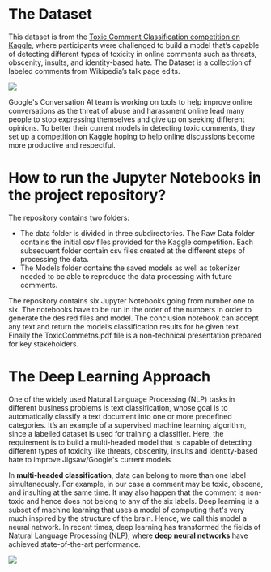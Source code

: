 # The Dataset



This dataset is from the [Toxic Comment Classification competition on Kaggle](https://www.kaggle.com/c/jigsaw-toxic-comment-classification-challenge#description), where participants were challenged to build a model that’s capable of detecting different types of toxicity in online comments such as threats, obscenity, insults, and identity-based hate. The Dataset is a collection of labeled comments from Wikipedia’s talk page edits.

![](https://www.kaggle.com/static/images/site-logo.png)


Google's Conversation AI team is working on tools to help improve online conversations as the threat of abuse and harassment online lead many people to stop expressing themselves and give up on seeking different opinions. To better their current models in detecting toxic comments, they set up a competition on Kaggle hoping to help online discussions become more productive and respectful.

# How to run the Jupyter Notebooks in the project repository?


The repository contains two folders: 

- The data folder is divided in three subdirectories. The Raw Data folder contains the initial csv files provided for the Kaggle competition. Each subsequent folder contain csv files created at the different steps of processing the data.
- The Models folder contains the saved models as well as tokenizer needed to be able to reproduce the data processing with future comments.


The repository contains six Jupyter Notebooks going from number one to six. The notebooks have to be run in the order of the numbers in order to generate the desired files and model. The conclusion notebook can accept any text and return the model’s classification results for he given text. 
Finally the ToxicCommetns.pdf file is a non-technical presentation prepared for key stakeholders. 

# The Deep Learning Approach
One of the widely used Natural Language Processing (NLP) tasks in different business problems is text classification, whose goal is to automatically classify a text document into one or more predefined categories. It’s an example of a supervised machine learning algorithm, since a labelled dataset is used for training a classifier.
Here, the requirement is to build a multi-headed model that is capable of detecting different types of toxicity like threats, obscenity, insults and identity-based hate to improve Jigsaw/Google's current models

In **multi-headed classification**, data can belong to more than one label simultaneously. For example, in our case a comment may be toxic, obscene, and insulting at the same time. It may also happen that the comment is non-toxic and hence does not belong to any of the six labels.
Deep learning is a subset of machine learning that uses a model of computing that's very much inspired by the structure of the brain. Hence, we call this model a neural network. In recent times, deep learning has transformed the fields of Natural Language Processing (NLP), where **deep neural networks** have achieved state-of-the-art performance.

![](https://www.oreilly.com/library/view/python-natural-language/9781787121423/assets/ae3bd2b6-0018-4e98-9396-9120c9f2d9b1.png)

